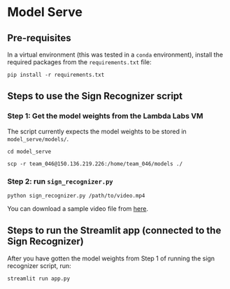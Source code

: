 # Model Serve

## Pre-requisites

In a virtual environment (this was tested in a `conda` environment), install the required packages from the `requirements.txt` file:
```
pip install -r requirements.txt
```

## Steps to use the Sign Recognizer script

### Step 1: Get the model weights from the Lambda Labs VM

The script currently expects the model weights to be stored in `model_serve/models/`.

```
cd model_serve

scp -r team_046@150.136.219.226:/home/team_046/models ./
```


### Step 2: run `sign_recognizer.py`

```
python sign_recognizer.py /path/to/video.mp4
```

You can download a sample video file from [here](https://discord.com/channels/@me/1017414703133237298/1024513846427262976).


## Steps to run the Streamlit app (connected to the Sign Recognizer)

After you have gotten the model weights from Step 1 of running the sign recognizer script, run:

```
streamlit run app.py
```